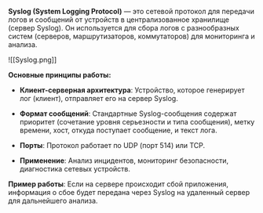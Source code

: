 **Syslog (System Logging Protocol)** — это сетевой протокол для передачи логов и сообщений от устройств в централизованное хранилище (сервер Syslog). Он используется для сбора логов с разнообразных систем (серверов, маршрутизаторов, коммутаторов) для мониторинга и анализа.

![[Syslog.png]]

**Основные принципы работы:**

- **Клиент-серверная архитектура**: Устройство, которое генерирует лог (клиент), отправляет его на сервер Syslog.

- **Формат сообщений**: Стандартные Syslog-сообщения содержат приоритет (сочетание уровня серьезности и типа сообщения), метку времени, хост, откуда поступает сообщение, и текст лога.

- **Порты**: Протокол работает по UDP (порт 514) или TCP.

- **Применение**: Анализ инцидентов, мониторинг безопасности, диагностика сетевых устройств.

**Пример работы**: Если на сервере происходит сбой приложения, информация о сбое будет передана через Syslog на удаленный сервер для дальнейшего анализа.